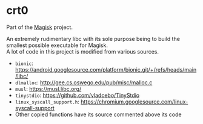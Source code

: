 # crt0

Part of the [Magisk](https://github.com/topjohnwu/Magisk) project.

An extremely rudimentary libc with its sole purpose being to build the smallest possible executable for Magisk.<br>
A lot of code in this project is modified from various sources.

- `bionic`: https://android.googlesource.com/platform/bionic.git/+/refs/heads/main/libc/
- `dlmalloc`: http://gee.cs.oswego.edu/pub/misc/malloc.c
- `musl`: https://musl.libc.org/
- `tinystdio`: https://github.com/vladcebo/TinyStdio
- `linux_syscall_support.h`: https://chromium.googlesource.com/linux-syscall-support
- Other copied functions have its source commented above its code
